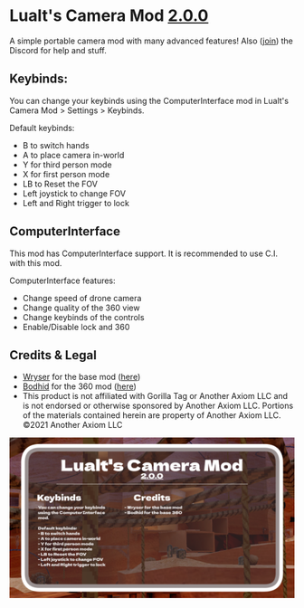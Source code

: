 <h1>Lualt&#39;s Camera Mod&nbsp;<u>2.0.0</u></h1>

<p>A simple portable camera mod with many advanced features! Also (<a href="https://discord.gg/ZpAaDx66jA">join</a>) the Discord for help and stuff. </p>

<h2>Keybinds:</h2>

<p>You can change your keybinds using the ComputerInterface mod in Lualt&#39;s Camera Mod &gt; Settings &gt; Keybinds.</p>

<p>Default keybinds:</p>

<ul>
	<li>B to switch hands</li>
	<li>A to place camera in-world</li>
	<li>Y for third person mode</li>
	<li>X for first person mode</li>
	<li>LB to Reset the FOV</li>
	<li>Left joystick to change FOV</li>
	<li>Left and Right trigger to lock</li>
</ul>

<h2>ComputerInterface</h2>

<p>This mod has ComputerInterface support. It is recommended to use C.I. with this mod.</p>

<p>ComputerInterface features:</p>

<ul>
	<li>Change speed of drone camera</li>
	<li>Change quality of the 360 view</li>
	<li>Change keybinds of the controls</li>
	<li>Enable/Disable lock and 360</li>
</ul>

<h2>Credits &amp; Legal</h2>

<ul>
	<li><u>Wryser</u>&nbsp;for the base mod (<a href="https://github.com/wryser/Wrysers-GoPro">here</a>)</li>
	<li><u>Bodhid</u>&nbsp;for the 360 mod (<a href="https://github.com/bodhid/UnityEquiCam">here</a>)</li>
	<li>This product is not affiliated with Gorilla Tag or Another Axiom LLC and is not endorsed or otherwise sponsored by Another Axiom LLC. Portions of the materials contained herein are property of Another Axiom LLC. &copy;2021 Another Axiom LLC</li>
</ul>

![logo](https://github.com/LualtOfficial/Lualts-Camera-Mod/blob/revamped/images/lcm200.png)
<p>&nbsp;</p>
